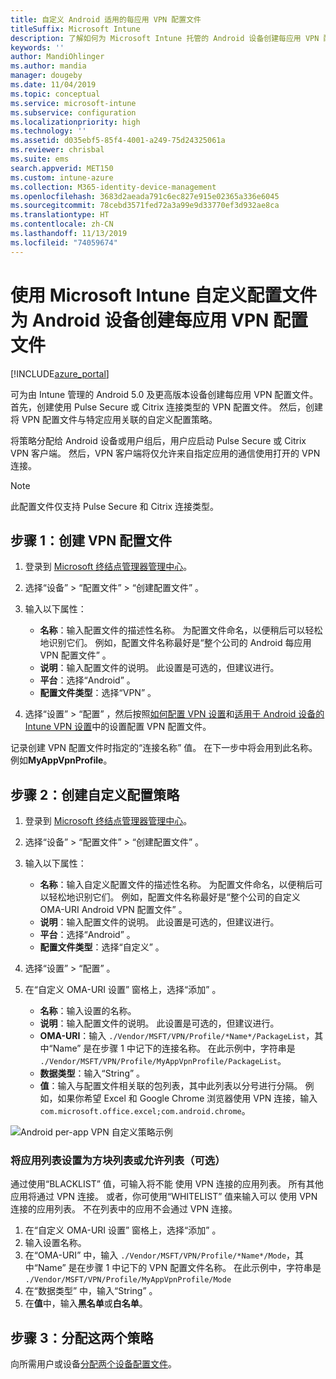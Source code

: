 ```yaml
---
title: 自定义 Android 适用的每应用 VPN 配置文件
titleSuffix: Microsoft Intune
description: 了解如何为 Microsoft Intune 托管的 Android 设备创建每应用 VPN 配置文件。
keywords: ''
author: MandiOhlinger
ms.author: mandia
manager: dougeby
ms.date: 11/04/2019
ms.topic: conceptual
ms.service: microsoft-intune
ms.subservice: configuration
ms.localizationpriority: high
ms.technology: ''
ms.assetid: d035ebf5-85f4-4001-a249-75d24325061a
ms.reviewer: chrisbal
ms.suite: ems
search.appverid: MET150
ms.custom: intune-azure
ms.collection: M365-identity-device-management
ms.openlocfilehash: 3683d2aeada791c6ec827e915e02365a336e6045
ms.sourcegitcommit: 78cebd3571fed72a3a99e9d33770ef3d932ae8ca
ms.translationtype: HT
ms.contentlocale: zh-CN
ms.lasthandoff: 11/13/2019
ms.locfileid: "74059674"
---
```

# <a name="use-a-microsoft-intune-custom-profile-to-create-a-per-app-vpn-profile-for-android-devices"></a>使用 Microsoft Intune 自定义配置文件为 Android 设备创建每应用 VPN 配置文件

[!INCLUDE[azure_portal](../includes/azure_portal.md)]

可为由 Intune 管理的 Android 5.0 及更高版本设备创建每应用 VPN 配置文件。 首先，创建使用 Pulse Secure 或 Citrix 连接类型的 VPN 配置文件。 然后，创建将 VPN 配置文件与特定应用关联的自定义配置策略。

将策略分配给 Android 设备或用户组后，用户应启动 Pulse Secure 或 Citrix VPN 客户端。 然后，VPN 客户端将仅允许来自指定应用的通信使用打开的 VPN 连接。

> [!NOTE]
>
> 此配置文件仅支持 Pulse Secure 和 Citrix 连接类型。

## <a name="step-1-create-a-vpn-profile"></a>步骤 1：创建 VPN 配置文件

1. 登录到 [Microsoft 终结点管理器管理中心](https://go.microsoft.com/fwlink/?linkid=2109431)。
2. 选择“设备”   > “配置文件”   > “创建配置文件”  。
3. 输入以下属性：

    - **名称**：输入配置文件的描述性名称。 为配置文件命名，以便稍后可以轻松地识别它们。 例如，配置文件名称最好是“整个公司的 Android 每应用 VPN 配置文件”  。
    - **说明**：输入配置文件的说明。 此设置是可选的，但建议进行。
    - **平台**：选择“Android”  。
    - **配置文件类型**：选择“VPN”  。

4. 选择“设置”   > “配置”  ，然后按照[如何配置 VPN 设置](vpn-settings-configure.md)和[适用于 Android 设备的 Intune VPN 设置](vpn-settings-android.md)中的设置配置 VPN 配置文件。

记录创建 VPN 配置文件时指定的“连接名称”  值。 在下一步中将会用到此名称。 例如**MyAppVpnProfile**。

## <a name="step-2-create-a-custom-configuration-policy"></a>步骤 2：创建自定义配置策略

1. 登录到 [Microsoft 终结点管理器管理中心](https://go.microsoft.com/fwlink/?linkid=2109431)。
2. 选择“设备”   > “配置文件”   > “创建配置文件”  。
3. 输入以下属性：

    - **名称**：输入自定义配置文件的描述性名称。 为配置文件命名，以便稍后可以轻松地识别它们。 例如，配置文件名称最好是“整个公司的自定义 OMA-URI Android VPN 配置文件”  。
    - **说明**：输入配置文件的说明。 此设置是可选的，但建议进行。
    - **平台**：选择“Android”  。
    - **配置文件类型**：选择“自定义”  。

4. 选择“设置”   > “配置”  。
5. 在“自定义 OMA-URI 设置”  窗格上，选择“添加”  。
    - **名称**：输入设置的名称。
    - **说明**：输入配置文件的说明。 此设置是可选的，但建议进行。
    - **OMA-URI**：输入 `./Vendor/MSFT/VPN/Profile/*Name*/PackageList`，其中“Name”  是在步骤 1 中记下的连接名称。 在此示例中，字符串是 `./Vendor/MSFT/VPN/Profile/MyAppVpnProfile/PackageList`。
    - **数据类型**：输入“String”  。
    - **值**：输入与配置文件相关联的包列表，其中此列表以分号进行分隔。 例如，如果你希望 Excel 和 Google Chrome 浏览器使用 VPN 连接，输入 `com.microsoft.office.excel;com.android.chrome`。

![Android per-app VPN 自定义策略示例](./media/android-pulse-secure-per-app-vpn/android_per_app_vpn_oma_uri.png)

### <a name="set-your-app-list-to-blacklist-or-whitelist-optional"></a>将应用列表设置为方块列表或允许列表（可选）

通过使用“BLACKLIST”  值，可输入将不能  使用 VPN 连接的应用列表。 所有其他应用将通过 VPN 连接。 或者，你可使用“WHITELIST”  值来输入可以  使用 VPN 连接的应用列表。 不在列表中的应用不会通过 VPN 连接。

1. 在“自定义 OMA-URI 设置”  窗格上，选择“添加”  。
2. 输入设置名称。
3. 在“OMA-URI”  中，输入 `./Vendor/MSFT/VPN/Profile/*Name*/Mode`，其中“Name”  是在步骤 1 中记下的 VPN 配置文件名称。 在此示例中，字符串是 `./Vendor/MSFT/VPN/Profile/MyAppVpnProfile/Mode`
4. 在“数据类型”  中，输入“String”  。
5. 在**值**中，输入**黑名单**或**白名单**。

## <a name="step-3-assign-both-policies"></a>步骤 3：分配这两个策略

向所需用户或设备[分配两个设备配置文件](device-profile-assign.md)。

